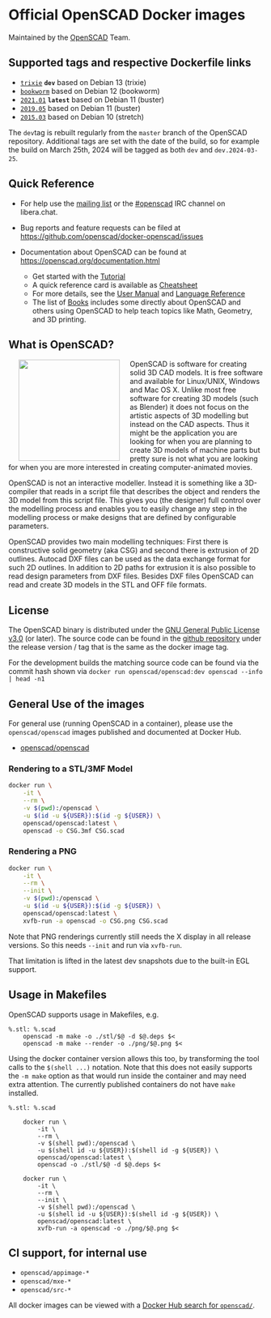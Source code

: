# Official OpenSCAD Docker images

Maintained by the [OpenSCAD](https://www.openscad.org/) Team.

## Supported tags and respective Dockerfile links

* [`trixie`](https://github.com/openscad/docker-openscad/blob/main/openscad/trixie/Dockerfile) **`dev`** based on Debian 13 (trixie)
* [`bookworm`](https://github.com/openscad/docker-openscad/blob/main/openscad/bookworm/Dockerfile) based on Debian 12 (bookworm)
* [`2021.01`](https://github.com/openscad/docker-openscad/blob/main/openscad/buster/Dockerfile) **`latest`** based on Debian 11 (buster)
* [`2019.05`](https://github.com/openscad/docker-openscad/blob/main/openscad/buster/Dockerfile) based on Debian 11 (buster)
* [`2015.03`](https://github.com/openscad/docker-openscad/blob/main/openscad/buster/Dockerfile) based on Debian 10 (stretch)

The `dev`tag is rebuilt regularly from the `master` branch of the OpenSCAD repository. Additional tags are set with the date of the build, so for example the build on March 25th, 2024 will be tagged as both `dev` and `dev.2024-03-25`.

## Quick Reference

* For help use the [mailing list](https://openscad.org/community.html#forum) or the [#openscad](https://openscad.org/community.html#irc) IRC channel on libera.chat. 

* Bug reports and feature requests can be filed at https://github.com/openscad/docker-openscad/issues

* Documentation about OpenSCAD can be found at https://openscad.org/documentation.html

  * Get started with the [Tutorial](https://en.wikibooks.org/wiki/OpenSCAD_Tutorial)
  * A quick reference card is available as [Cheatsheet](https://openscad.org/cheatsheet/index.html)
  * For more details, see the [User Manual](https://en.wikibooks.org/wiki/OpenSCAD_User_Manual#The_OpenSCAD_User_Manual) and [Language Reference](https://en.wikibooks.org/wiki/OpenSCAD_User_Manual#The_OpenSCAD_Language_Reference)
  * The list of [Books](https://openscad.org/documentation-books.html) includes some directly about OpenSCAD and others using OpenSCAD to help teach topics like Math, Geometry, and 3D printing. 

## What is OpenSCAD?

<img src="https://www.openscad.org/images/openscad.png" width="200" align="left" hspace="20">
OpenSCAD is software for creating solid 3D CAD models. It is free software and available for Linux/UNIX, Windows and Mac OS X. Unlike most free software for creating 3D models (such as Blender) it does not focus on the artistic aspects of 3D modelling but instead on the CAD aspects. Thus it might be the application you are looking for when you are planning to create 3D models of machine parts but pretty sure is not what you are looking for when you are more interested in creating computer-animated movies.

OpenSCAD is not an interactive modeller. Instead it is something like a 3D-compiler that reads in a script file that describes the object and renders the 3D model from this script file. This gives you (the designer) full control over the modelling process and enables you to easily change any step in the modelling process or make designs that are defined by configurable parameters.

OpenSCAD provides two main modelling techniques: First there is constructive solid geometry (aka CSG) and second there is extrusion of 2D outlines. Autocad DXF files can be used as the data exchange format for such 2D outlines. In addition to 2D paths for extrusion it is also possible to read design parameters from DXF files. Besides DXF files OpenSCAD can read and create 3D models in the STL and OFF file formats.

## License

The OpenSCAD binary is distributed under the [GNU General Public License v3.0](https://spdx.org/licenses/GPL-3.0-or-later.html) (or later). The source code can be found in the [github repository](https://github.com/openscad/openscad/) under the release version / tag that is the same as the docker image tag.

For the development builds the matching source code can be found via the commit hash shown via `docker run openscad/openscad:dev openscad --info | head -n1` 

## General Use of the images

For general use (running OpenSCAD in a container), please use the `openscad/openscad` images published and documented at Docker Hub.

* [openscad/openscad](https://hub.docker.com/repository/docker/openscad/openscad)

### Rendering to a STL/3MF Model

```bash
docker run \
    -it \
    --rm \
    -v $(pwd):/openscad \
    -u $(id -u ${USER}):$(id -g ${USER}) \
    openscad/openscad:latest \
    openscad -o CSG.3mf CSG.scad
```

### Rendering a PNG

```bash
docker run \
    -it \
    --rm \
    --init \
    -v $(pwd):/openscad \
    -u $(id -u ${USER}):$(id -g ${USER}) \
    openscad/openscad:latest \
    xvfb-run -a openscad -o CSG.png CSG.scad
```

Note that PNG renderings currently still needs the X display in all release versions. So this needs `--init` and run via `xvfb-run`.

That limitation is lifted in the latest dev snapshots due to the built-in EGL support.

## Usage in Makefiles

OpenSCAD supports usage in Makefiles, e.g.

```
%.stl: %.scad
	openscad -m make -o ./stl/$@ -d $@.deps $<
	openscad -m make --render -o ./png/$@.png $<
```

Using the docker container version allows this too, by transforming the
tool calls to the `$(shell ...)` notation. Note that this does not easily
supports the `-m make` option as that would run inside the container and
may need extra attention. The currently published containers do not have
`make` installed.

```
%.stl: %.scad

	docker run \
		-it \
		--rm \
		-v $(shell pwd):/openscad \
		-u $(shell id -u ${USER}):$(shell id -g ${USER}) \
		openscad/openscad:latest \
		openscad -o ./stl/$@ -d $@.deps $<

	docker run \
		-it \
		--rm \
		--init \
		-v $(shell pwd):/openscad \
		-u $(shell id -u ${USER}):$(shell id -g ${USER}) \
		openscad/openscad:latest \
		xvfb-run -a openscad -o ./png/$@.png $<
```

## CI support, for internal use

* `openscad/appimage-*`
* `openscad/mxe-*`
* `openscad/src-*`

All docker images can be viewed with a [Docker Hub search for `openscad/`](https://hub.docker.com/search?q=openscad%2F&image_filter=open_source&type=image).
